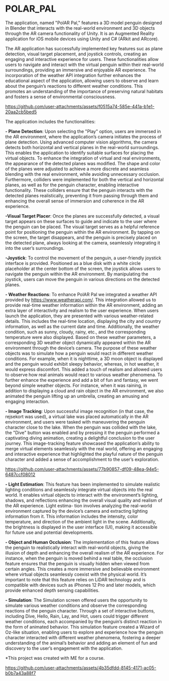 # POLAR_PAL
The application, named "PolAR Pal," features a 3D model penguin designed in Blender that interacts with the real-world environment and 3D objects through the AR camera functionality of Unity. It is an Augmented Reality application for iOS mobile devices using Unity and C# (ARkit and ARcore). 

The  AR application has successfully implemented key features suc as plane detection, visual target placement, and joystick controls, creating an engaging and interactive experience for users. These functionalities allow users to navigate and interact with the virtual penguin within their real-world surroundings, providing an immersive and enjoyable AR experience. The incorporation of the weather API integration further enhances the educational aspect of the application, allowing users to observe and learn about the penguin’s reactions to different weather conditions. This promotes an understanding of the importance of preserving
natural habitats and fosters a sense of environmental consciousness.


https://github.com/user-attachments/assets/f0515a74-585e-441a-b1e1-20aa2cb5bed5



The application includes the functionalities:

**- Plane Detection**: Upon selecting the "Play" option, users are immersed in the AR environment, where the application’s camera initiates the process of plane detection. Using advanced computer vision algorithms, the camera detects both horizontal and vertical planes in the real-world surroundings. This enables the application to identify suitable surfaces for placing the virtual objects. To enhance the integration of virtual and real environments, the appearance of the detected planes was modified. The shape and color of the planes were adjusted to achieve a more discrete and seamless blending with the real environment, while avoiding unnecessary occlusion.
Furthermore, colliders were implemented for both the vertical and horizontal planes, as well as for the penguin character, enabling
interactive functionality. These colliders ensure that the penguin interacts with the detected planes realistically, preventing it from passing through them and enhancing the overall sense of immersion and coherence in the AR experience.

**-Visual Target Placer**: Once the planes are successfully detected, a visual target appears on these surfaces to guide and indicate to the user where the penguin can be placed. The visual target serves as a helpful reference point for positioning the penguin within the AR environment. By tapping on the screen, the target disappears, and the penguin is precisely placed on the detected plane, always looking at the camera, seamlessly integrating it into the user’s surroundings.

**-Joystick**: To control the movement of the penguin, a user-friendly joystick interface is provided. Positioned as a blue disk with a white circle placeholder at the center bottom of the screen, the joystick allows users to navigate the penguin within the AR environment. By manipulating the joystick, users can move the penguin in various directions on the detected planes.

**- Weather Reactions**: To enhance PolAR Pal we integrated a weather API provided by https://www.weatherapi.com/. This integration allowed us to provide real-time weather information within the AR environment, adding an extra layer of interactivity and realism to the user experience. When users launch the application, they are presented with various weather-related details. This includes the real-time location, displaying the city and country information, as well as the current date and time. Additionally, the weather condition, such as sunny, cloudy, rainy, etc., and the corresponding temperature were also displayed.
Based on these weather parameters, a corresponding 3D weather object dynamically appeared within the AR environment through the device’s camera. The purpose of these weather objects was to simulate how a penguin would react in different weather conditions.
For example, when it is nighttime, a 3D moon object is displayed and the penguin would exhibit sleepy behavior, whereas, in hot weather, it would express discomfort. This added a touch of realism and allowed users to observe how real animals would react to various weather phenomena.
To further enhance the experience and add a bit of fun and fantasy, we went beyond simple weather objects. For instance, when it was raining, in addition to displaying a cloud and rain object in the AR environment, we also animated the penguin lifting up an umbrella, creating an amusing and engaging interaction.

**- Image Tracking**: Upon successful image recognition (in that case, the rejsekort was used), a virtual lake was placed automatically in the AR environment, and users were tasked with maneuvering the penguin character close to the lake. When the penguin was collided with the lake, the "Dive" button was enabled and by pressing it the penguin performed a captivating diving animation, creating a delightful conclusion to the user journey. This image-tracking feature showcased the application’s ability to merge virtual elements seamlessly with the real world, offering an engaging and interactive experience that highlighted the playful nature of the penguin character and added a sense of accomplishment to the user’s exploration.



https://github.com/user-attachments/assets/77b90857-df09-48ea-94e5-6487ccf08012



**- Light Estimation**: This feature has been implemented to simulate realistic lighting conditions and seamlessly integrate virtual
objects into the real world. It enables virtual objects to interact with the environment’s lighting, shadows, and reflections enhancing the overall visual quality and realism of the AR experience. Light estima- tion involves analyzing the real-world environment captured by the device’s camera and extracting lighting information from it. This information includes the intensity, color temperature, and direction of the ambient light in the scene. Additionally, the brightness is displayed in the user interface (UI), making it accessible for future use and potential developments.

**- Object and Human Occlusion**: The implementation of this feature allows the penguin to realistically interact with real-world objects, giving the illusion of depth and enhancing the overall realism of the AR experience. For instance, when the penguin is moved behind a real table, the occlusion feature ensures that the penguin is visually hidden when viewed from certain angles. This creates a more immersive and believable environment where virtual objects seamlessly coexist with the physical world. It’s important to note that this feature relies on LiDAR technology and is compatible with devices such as iPhones 12 Pro and later models, which provide enhanced depth sensing capabilities.

**- Simulation**:
The Simulation screen offered users the opportunity to simulate various weather conditions and observe the corresponding reactions
of the penguin character. Through a set of interactive buttons, including Dive, Hello, Rain, Lay, and Hot, users could trigger different weather conditions, each accompanied by the penguin’s distinct
reaction in the form of animated behavior. This simulation feature created a Wizard of Oz-like situation, enabling users to explore
and experience how the penguin character interacted with different weather phenomena, fostering a deeper understanding of the animal’s behavior and adding an element of fun and discovery to the user’s engagement with the application.


*This project was created with ME for a course. 


https://github.com/user-attachments/assets/4b35dfdd-8145-4171-ac05-b0b7a43a88f7



